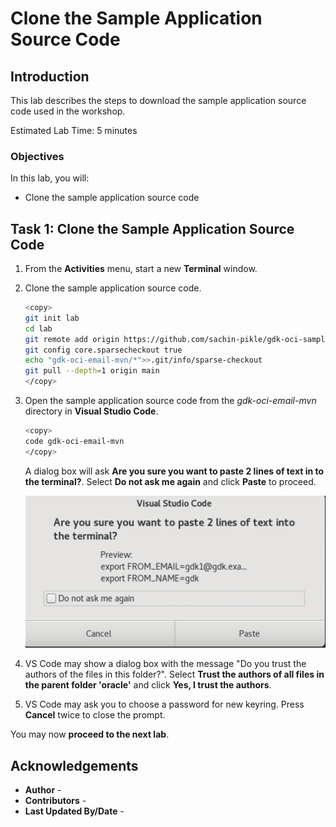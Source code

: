 # Clone the Sample Application Source Code

## Introduction

This lab describes the steps to download the sample application source code used in the workshop.

Estimated Lab Time: 5 minutes

### Objectives

In this lab, you will:

* Clone the sample application source code

## Task 1: Clone the Sample Application Source Code

1. From the **Activities** menu, start a new **Terminal** window.

2. Clone the sample application source code.

	```bash
	<copy>
	git init lab
	cd lab
	git remote add origin https://github.com/sachin-pikle/gdk-oci-samples.git
	git config core.sparsecheckout true
	echo "gdk-oci-email-mvn/*">>.git/info/sparse-checkout
	git pull --depth=1 origin main
	</copy>
	```

3.	Open the sample application source code from the _gdk-oci-email-mvn_ directory in **Visual Studio Code**.

	```bash
	<copy>
	code gdk-oci-email-mvn
	</copy>
	```

	A dialog box will ask **Are you sure you want to paste 2 lines of text in to the terminal?**. Select **Do not ask me again** and click **Paste** to proceed.

	![VS Code Paste Icon](images/vs-code-paste-icon.jpg#input)


4. VS Code may show a dialog box with the message "Do you trust the authors of the files in this folder?". Select **Trust the authors of all files in the parent folder 'oracle'** and click **Yes, I trust the authors**.

5. VS Code may ask you to choose a password for new keyring. Press **Cancel** twice to close the prompt.

You may now **proceed to the next lab**.

## Acknowledgements

* **Author** - [](var:author)
* **Contributors** - [](var:contributors)
* **Last Updated By/Date** - [](var:last_updated)
